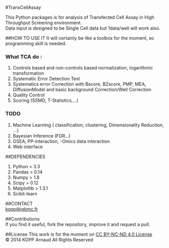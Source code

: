 #TransCellAssay

This Python packages is for analysis of Transfected Cell Assay in High Throughput Screening environment.   
Data input is designed to be Single Cell data but 1data/well will work also.


##HOW TO USE IT
It will certainly be like a toolbox for the moment, so programming skill is needed.

### What TCA do :
1. Controls based and non-controls based normalization, logarithmic transformation
2. Systematic Error Detection Test
3. Systematics error Correction with Bscore, BZscore, PMP, MEA, DiffusionModel and basic background Correction/Well Correction
4. Quality Control 
5. Scoring (SSMD, T-Statistics,...)

### TODO
1. Machine Learning ( classification, clustering, Dimensionality Reduction, ...)
2. Bayesian Inference (FDR...)
3. GSEA, PP-interaction, -Omics data interaction
4. Web interface

##DEPENDENCIES
1. Python > 3.3
2. Pandas > 0.14
3. Numpy > 1.8
4. Scipy > 0.12
5. Matplotlib > 1.3.1
6. Scikit-learn 

##CONTACT  
kopp@igbmc.fr  

##Contributions  
If you find it useful, fork the repository, improve it and request a pull.

##License
This work is for the moment on [CC BY-NC-ND 4.0 License](https://creativecommons.org/licenses/by-nc-nd/4.0/)  
© 2014 KOPP Arnaud All Rights Reserved
